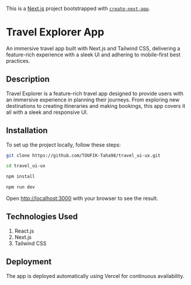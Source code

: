 This is a [Next.js](https://nextjs.org/) project bootstrapped with [`create-next-app`](https://github.com/vercel/next.js/tree/canary/packages/create-next-app).

# Travel Explorer App


An immersive travel app built with Next.js and Tailwind CSS, delivering a feature-rich experience with a sleek UI and adhering to mobile-first best practices.


## Description
Travel Explorer is a feature-rich travel app designed to provide users with an immersive experience in planning their journeys. From exploring new destinations to creating itineraries and making bookings, this app covers it all with a sleek and responsive UI.

## Installation

To set up the project locally, follow these steps:


```bash
git clone https://github.com/TOUFIK-Taha98/travel_ui-ux.git

cd travel_ui-ux

npm install

npm run dev
```
Open [http://localhost:3000](http://localhost:3000) with your browser to see the result.

## Technologies Used
1. React.js
2. Next.js
3. Tailwind CSS

## Deployment
The app is deployed automatically using Vercel for continuous availability.


   
